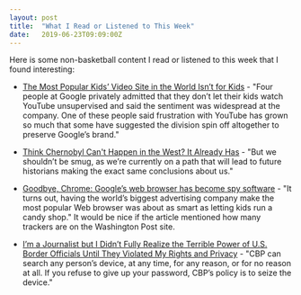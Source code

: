 ```yaml
---
layout: post
title:  "What I Read or Listened to This Week"
date:   2019-06-23T09:09:00Z
---
```

Here is some non-basketball content I read or listened to this week that I found interesting:


* [The Most Popular Kids’ Video Site in the World Isn’t for Kids](https://www.bloomberg.com/news/articles/2019-06-17/the-most-popular-kids-video-site-in-the-world-isn-t-for-kids) - "Four people at Google privately admitted that they don’t let their kids watch YouTube unsupervised and said the sentiment was widespread at the company. One of these people said frustration with YouTube has grown so much that some have suggested the division spin off altogether to preserve Google’s brand."

* [Think Chernobyl Can't Happen in the West? It Already Has](https://www.pastemagazine.com/articles/2019/06/think-chernobyl-cant-happen-in-the-west-it-already.html) - "But we shouldn’t be smug, as we’re currently on a path that will lead to future historians making the exact same conclusions about us."

* [Goodbye, Chrome: Google’s web browser has become spy software](https://www.washingtonpost.com/technology/2019/06/21/google-chrome-has-become-surveillance-software-its-time-switch/) - "It turns out, having the world’s biggest advertising company make the most popular Web browser was about as smart as letting kids run a candy shop." It would be nice if the article mentioned how many trackers are on the Washington Post site.

* [I’m a Journalist but I Didn’t Fully Realize the Terrible Power of U.S. Border Officials Until They Violated My Rights and Privacy](https://theintercept.com/2019/06/22/cbp-border-searches-journalists/) - "CBP can search any person’s device, at any time, for any reason, or for no reason at all. If you refuse to give up your password, CBP’s policy is to seize the device."
